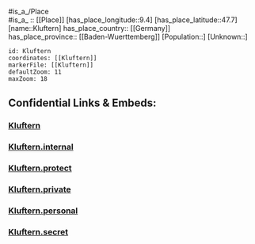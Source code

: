 ﻿---
location: [47.7,9.4] 
mapzoom: [7,12] 
mapmarker: city 
type: City
tags:
- geo/City


SpocWebEntityId: 31502
isDeleted: false
confidential: public

---
#is_a_/Place  
#is_a_ :: [[Place]] 
[has_place_longitude::9.4] 
[has_place_latitude::47.7] 
[name::Kluftern] 
has_place_country:: [[Germany]]  
has_place_province:: [[Baden-Wuerttemberg]] 
[Population::] 
[Unknown::] 


```leaflet
id: Kluftern
coordinates: [[Kluftern]] 
markerFile: [[Kluftern]] 
defaultZoom: 11 
maxZoom: 18
```


## Confidential Links & Embeds: 

### [Kluftern](/_public/Earth/Continent/Europe/Europe~Central/Germany/Germany~West/Baden-Wuerttemberg/counties~BW/Bodenseekreis/cities~BodenseeKr/Friedrichshafen/City/Kluftern.md) 

### [Kluftern.internal](/_internal/Earth/Continent/Europe/Europe~Central/Germany/Germany~West/Baden-Wuerttemberg/counties~BW/Bodenseekreis/cities~BodenseeKr/Friedrichshafen/City/Kluftern.internal.md) 

### [Kluftern.protect](/_protect/Earth/Continent/Europe/Europe~Central/Germany/Germany~West/Baden-Wuerttemberg/counties~BW/Bodenseekreis/cities~BodenseeKr/Friedrichshafen/City/Kluftern.protect.md) 

### [Kluftern.private](/_private/Earth/Continent/Europe/Europe~Central/Germany/Germany~West/Baden-Wuerttemberg/counties~BW/Bodenseekreis/cities~BodenseeKr/Friedrichshafen/City/Kluftern.private.md) 

### [Kluftern.personal](/_personal/Earth/Continent/Europe/Europe~Central/Germany/Germany~West/Baden-Wuerttemberg/counties~BW/Bodenseekreis/cities~BodenseeKr/Friedrichshafen/City/Kluftern.personal.md) 

### [Kluftern.secret](/_secret/Earth/Continent/Europe/Europe~Central/Germany/Germany~West/Baden-Wuerttemberg/counties~BW/Bodenseekreis/cities~BodenseeKr/Friedrichshafen/City/Kluftern.secret.md) 
